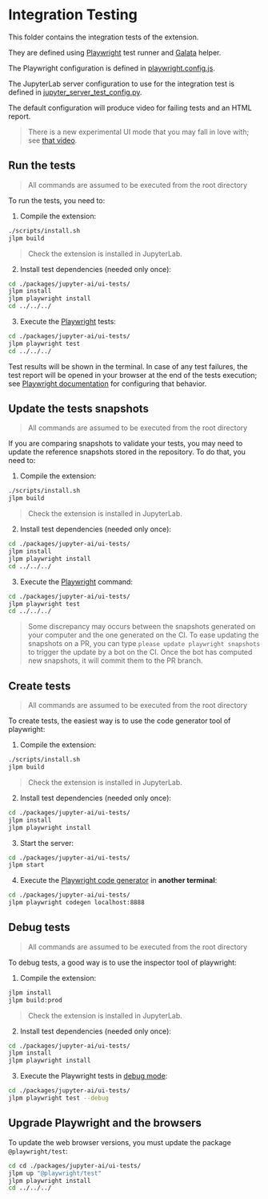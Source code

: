# Integration Testing

This folder contains the integration tests of the extension.

They are defined using [Playwright](https://playwright.dev/docs/intro) test runner
and [Galata](https://github.com/jupyterlab/jupyterlab/tree/master/galata) helper.

The Playwright configuration is defined in [playwright.config.js](./playwright.config.js).

The JupyterLab server configuration to use for the integration test is defined
in [jupyter_server_test_config.py](./jupyter_server_test_config.py).

The default configuration will produce video for failing tests and an HTML report.

> There is a new experimental UI mode that you may fall in love with; see [that video](https://www.youtube.com/watch?v=jF0yA-JLQW0).

## Run the tests

> All commands are assumed to be executed from the root directory

To run the tests, you need to:

1. Compile the extension:

```sh
./scripts/install.sh
jlpm build
```

> Check the extension is installed in JupyterLab.

2. Install test dependencies (needed only once):

```sh
cd ./packages/jupyter-ai/ui-tests/
jlpm install
jlpm playwright install
cd ../../../
```

3. Execute the [Playwright](https://playwright.dev/docs/intro) tests:

```sh
cd ./packages/jupyter-ai/ui-tests/
jlpm playwright test
cd ../../../
```

Test results will be shown in the terminal. In case of any test failures, the test report
will be opened in your browser at the end of the tests execution; see
[Playwright documentation](https://playwright.dev/docs/test-reporters#html-reporter)
for configuring that behavior.

## Update the tests snapshots

> All commands are assumed to be executed from the root directory

If you are comparing snapshots to validate your tests, you may need to update
the reference snapshots stored in the repository. To do that, you need to:

1. Compile the extension:

```sh
./scripts/install.sh
jlpm build
```

> Check the extension is installed in JupyterLab.

2. Install test dependencies (needed only once):

```sh
cd ./packages/jupyter-ai/ui-tests/
jlpm install
jlpm playwright install
cd ../../../
```

3. Execute the [Playwright](https://playwright.dev/docs/intro) command:

```sh
cd ./packages/jupyter-ai/ui-tests/
jlpm playwright test
cd ../../../
```

> Some discrepancy may occurs between the snapshots generated on your computer and
> the one generated on the CI. To ease updating the snapshots on a PR, you can
> type `please update playwright snapshots` to trigger the update by a bot on the CI.
> Once the bot has computed new snapshots, it will commit them to the PR branch.

## Create tests

> All commands are assumed to be executed from the root directory

To create tests, the easiest way is to use the code generator tool of playwright:

1. Compile the extension:

```sh
./scripts/install.sh
jlpm build
```

> Check the extension is installed in JupyterLab.

2. Install test dependencies (needed only once):

```sh
cd ./packages/jupyter-ai/ui-tests/
jlpm install
jlpm playwright install
```

3. Start the server:

```sh
cd ./packages/jupyter-ai/ui-tests/
jlpm start
```

4. Execute the [Playwright code generator](https://playwright.dev/docs/codegen) in **another terminal**:

```sh
cd ./packages/jupyter-ai/ui-tests/
jlpm playwright codegen localhost:8888
```

## Debug tests

> All commands are assumed to be executed from the root directory

To debug tests, a good way is to use the inspector tool of playwright:

1. Compile the extension:

```sh
jlpm install
jlpm build:prod
```

> Check the extension is installed in JupyterLab.

2. Install test dependencies (needed only once):

```sh
cd ./packages/jupyter-ai/ui-tests/
jlpm install
jlpm playwright install
```

3. Execute the Playwright tests in [debug mode](https://playwright.dev/docs/debug):

```sh
cd ./packages/jupyter-ai/ui-tests/
jlpm playwright test --debug
```

## Upgrade Playwright and the browsers

To update the web browser versions, you must update the package `@playwright/test`:

```sh
cd cd ./packages/jupyter-ai/ui-tests/
jlpm up "@playwright/test"
jlpm playwright install
cd ../../../
```
